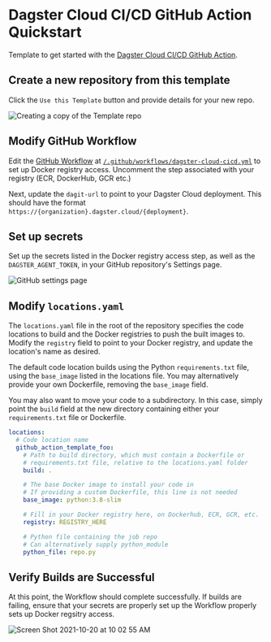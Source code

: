 # Dagster Cloud CI/CD GitHub Action Quickstart

Template to get started with the [Dagster Cloud CI/CD GitHub Action](https://github.com/dagster-io/dagster-cloud-cicd-action).

## Create a new repository from this template

Click the `Use this Template` button and provide details for your new repo.

![Creating a copy of the Template repo](https://user-images.githubusercontent.com/10215173/138138429-7a81e4d7-8fdf-4988-9758-2babcc90af5f.png)

## Modify GitHub Workflow

Edit the [GitHub Workflow](https://docs.github.com/en/actions/learn-github-actions/understanding-github-actions#create-an-example-workflow) at
[`/.github/workflows/dagster-cloud-cicd.yml`](./.github/workflows/dagster-cloud-cicd.yml) to set up Docker registry access. Uncomment the step associated with your
registry (ECR, DockerHub, GCR etc.)

Next, update the `dagit-url` to point to your Dagster Cloud deployment. This should have
the format `https://{organization}.dagster.cloud/{deployment}`.

## Set up secrets

Set up the secrets listed in the Docker registry access step, as well as the `DAGSTER_AGENT_TOKEN`,
in your GitHub repository's Settings page.

![GitHub settings page](https://user-images.githubusercontent.com/10215173/138138473-7f38f576-a66d-4a8b-b968-1989e22fab65.png)

## Modify `locations.yaml`

The `locations.yaml` file in the root of the repository specifies the code locations to build and
the Docker registries to push the built images to. Modify the `registry` field to point to your
Docker registry, and update the location's name as desired.

The default code location builds using the Python `requirements.txt` file, using the `base_image`
listed in the locations file. You may alternatively provide your own Dockerfile, removing the
`base_image` field.

You may also want to move your code to a subdirectory. In this case, simply point the `build` field
at the new directory containing either your `requirements.txt` file or Dockerfile.

```yaml
locations:
  # Code location name
  github_action_template_foo:
    # Path to build directory, which must contain a Dockerfile or
    # requirements.txt file, relative to the locations.yaml folder
    build: .

    # The base Docker image to install your code in
    # If providing a custom Dockerfile, this line is not needed
    base_image: python:3.8-slim

    # Fill in your Docker registry here, on Dockerhub, ECR, GCR, etc.
    registry: REGISTRY_HERE

    # Python file containing the job repo
    # Can alternatively supply python_module
    python_file: repo.py
```

## Verify Builds are Successful

At this point, the Workflow should complete successfully. If builds are failing, ensure that your
secrets are properly set up the Workflow properly sets up Docker regsitry access.

![Screen Shot 2021-10-20 at 10 02 55 AM](https://user-images.githubusercontent.com/10215173/138138556-d147000f-c42d-4ab1-8187-3d6be3786142.png)
